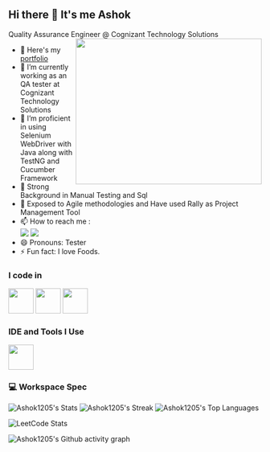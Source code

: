## Hi there 👋 It's me Ashok

Quality Assurance Engineer @ Cognizant Technology Solutions
<img align="right" width="370" height="290" src="https://i.pinimg.com/originals/47/f0/34/47f0342cec72b800463bf003eac1257e.gif">
- 🔭 Here's my [portfolio](https://preeminent-lokum-51c72a.netlify.app/)                                                 
- 🌱 I’m currently working as an QA tester at Cognizant Technology Solutions
- 👯 I’m proficient in using Selenium WebDriver with Java along with TestNG and Cucumber Framework
- 🤔 Strong Background in Manual Testing and Sql
- 💬 Exposed to Agile methodologies and Have used Rally as Project Management Tool
- 📫 How to reach me :
<br /> [<img src="https://img.shields.io/badge/Twitter-1DA1F2?style=for-the-badge&logo=twitter&logoColor=white" />](https://x.com/Ashok_1205) [<img src="https://img.shields.io/badge/LinkedIn-0077B5?style=for-the-badge&logo=linkedin&logoColor=white" />](https://www.linkedin.com/in/s-ashokkumar/)
- 😄 Pronouns: Tester
- ⚡ Fun fact: I love Foods.


### I code in
<img height="50" width="50" src="https://img.icons8.com/color/48/000000/java-coffee-cup-logo.png" /> <img height="50" width="50" src="https://img.icons8.com/color/48/000000/html-5.png" /> <img height="50" width="50" src="https://img.icons8.com/color/48/000000/css3.png" /> 


### IDE and Tools I Use
 <img height="50" src="https://img.icons8.com/officel/480/null/java-eclipse.png"/> 


### 💻 Workspace Spec

![Ashok1205's Stats](https://github-readme-stats.vercel.app/api?username=Ashok1205&theme=vue-dark&show_icons=true&hide_border=true&count_private=true)
![Ashok1205's Streak](https://github-readme-streak-stats.herokuapp.com/?user=Ashok1205&theme=vue-dark&hide_border=true)
![Ashok1205's Top Languages](https://github-readme-stats.vercel.app/api/top-langs/?username=Ashok1205&theme=vue-dark&show_icons=true&hide_border=true&layout=compact)

![LeetCode Stats](https://leetcode.card.workers.dev/Ashok1205?theme=dark&font=baloo&extension=null)

![Ashok1205's Github activity graph](https://github.com/user-attachments/assets/c8733d88-73bd-42cc-89f7-2cbda21db31e)


